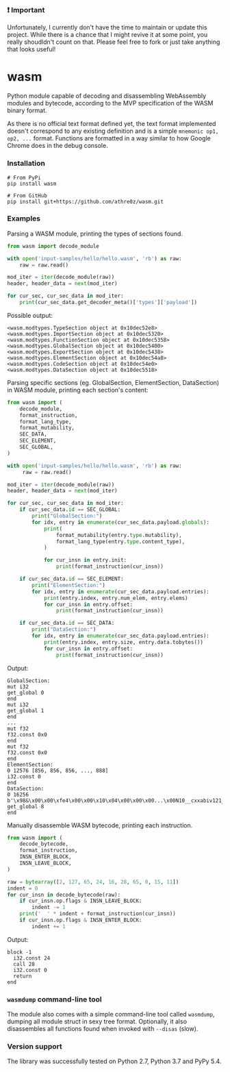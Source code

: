 ### ❗ Important

Unfortunately, I currently don't have the time to maintain or update this 
project. While there is a chance that I might revive it at some point, you
really shoudldn't count on that. Please feel free to fork or just take
anything that looks useful!

wasm
====

Python module capable of decoding and disassembling WebAssembly modules
and bytecode, according to the MVP specification of the WASM binary
format.

As there is no official text format defined yet, the text format
implemented doesn't correspond to any existing definition and is a
simple `mnemonic op1, op2, ...` format. Functions are formatted in a
way similar to how Google Chrome does in the debug console.

### Installation

```
# From PyPi
pip install wasm

# From GitHub
pip install git+https://github.com/athre0z/wasm.git
```

### Examples

Parsing a WASM module, printing the types of sections found.
```python
from wasm import decode_module

with open('input-samples/hello/hello.wasm', 'rb') as raw:
    raw = raw.read()

mod_iter = iter(decode_module(raw))
header, header_data = next(mod_iter)

for cur_sec, cur_sec_data in mod_iter:
    print(cur_sec_data.get_decoder_meta()['types']['payload'])
```

Possible output:
```
<wasm.modtypes.TypeSection object at 0x10dec52e8>
<wasm.modtypes.ImportSection object at 0x10dec5320>
<wasm.modtypes.FunctionSection object at 0x10dec5358>
<wasm.modtypes.GlobalSection object at 0x10dec5400>
<wasm.modtypes.ExportSection object at 0x10dec5438>
<wasm.modtypes.ElementSection object at 0x10dec54a8>
<wasm.modtypes.CodeSection object at 0x10dec54e0>
<wasm.modtypes.DataSection object at 0x10dec5518>
```
Parsing specific sections (eg. GlobalSection, ElementSection, DataSection) in WASM module, printing each section's content:
```python
from wasm import (
    decode_module,
    format_instruction,
    format_lang_type,
    format_mutability,
    SEC_DATA,
    SEC_ELEMENT,
    SEC_GLOBAL,
)

with open('input-samples/hello/hello.wasm', 'rb') as raw:
     raw = raw.read()

mod_iter = iter(decode_module(raw))
header, header_data = next(mod_iter)

for cur_sec, cur_sec_data in mod_iter:
    if cur_sec_data.id == SEC_GLOBAL:
        print("GlobalSection:")
        for idx, entry in enumerate(cur_sec_data.payload.globals):
            print(
                format_mutability(entry.type.mutability),
                format_lang_type(entry.type.content_type),
            )

            for cur_insn in entry.init:
                print(format_instruction(cur_insn))

    if cur_sec_data.id == SEC_ELEMENT:
        print("ElementSection:")
        for idx, entry in enumerate(cur_sec_data.payload.entries):
            print(entry.index, entry.num_elem, entry.elems)
            for cur_insn in entry.offset:
                print(format_instruction(cur_insn))

    if cur_sec_data.id == SEC_DATA:
        print("DataSection:")
        for idx, entry in enumerate(cur_sec_data.payload.entries):
            print(entry.index, entry.size, entry.data.tobytes())
            for cur_insn in entry.offset:
                print(format_instruction(cur_insn))
```
Output:
```
GlobalSection:
mut i32
get_global 0
end
mut i32
get_global 1
end
...
mut f32
f32.const 0x0
end
mut f32
f32.const 0x0
end
ElementSection:
0 12576 [856, 856, 856, ..., 888]
i32.const 0
end
DataSection:
0 16256 b'\x98&\x00\x00\xfe4\x00\x00\x10\x04\x00\x00\x00...\x00N10__cxxabiv121__vmi_class_type_infoE'
get_global 8
end

```

Manually disassemble WASM bytecode, printing each instruction.
```python
from wasm import (
    decode_bytecode,
    format_instruction,
    INSN_ENTER_BLOCK,
    INSN_LEAVE_BLOCK,
)

raw = bytearray([2, 127, 65, 24, 16, 28, 65, 0, 15, 11])
indent = 0
for cur_insn in decode_bytecode(raw):
    if cur_insn.op.flags & INSN_LEAVE_BLOCK:
        indent -= 1
    print('  ' * indent + format_instruction(cur_insn))
    if cur_insn.op.flags & INSN_ENTER_BLOCK:
        indent += 1
```

Output:
```
block -1
  i32.const 24
  call 28
  i32.const 0
  return
end
```

### `wasmdump` command-line tool
The module also comes with a simple command-line tool called `wasmdump`,
dumping all module struct in sexy tree format. Optionally, it also
disassembles all functions found when invoked with `--disas` (slow).

### Version support
The library was successfully tested on Python 2.7, Python 3.7 and
PyPy 5.4.
